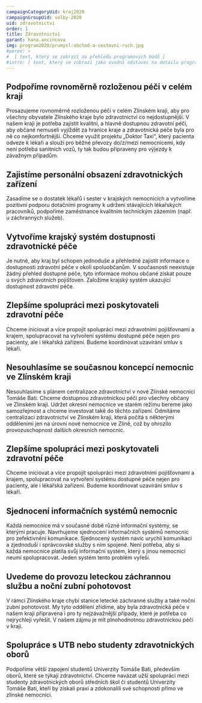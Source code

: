```yaml
---
campaignCategoryUid: kraj2020
campaignGroupUid: volby-2020
uid: zdravotnictvi 
order: 1
title: Zdravotnictví
garant: hana.ancincova 
img: program2020/prumysl-obchod-a-cestovni-ruch.jpg
#perex: >
#  [ text, který se zobrazí na přehledu programových bodů ]
#intro: [ text, který se zobrazí jako úvodní odstavec na detailu programového bodu ]
---
```

## Podpoříme rovnoměrně rozloženou péči v celém kraji
Prosazujeme rovnoměrně rozloženou péči v celém Zlínském kraji, aby pro všechny obyvatele Zlínského kraje bylo zdravotnictví co nejdostupnější. V našem kraji je potřeba zajistit kvalitní, a hlavně dostupnou zdravotní péči, aby občané nemuseli vyjíždět za hranice kraje a zdravotnická péče byla pro ně co nejkomfortnější. Chceme využít projektu „Doktor Taxi“, který pacienta odveze k lékaři a slouží pro běžné převozy do/z/mezi nemocnicemi, kdy není potřeba sanitních vozů, ty tak budou připraveny pro výjezdy k závažným případům.

## Zajistíme personální obsazení zdravotnických zařízení
Zasadíme se o dostatek lékařů i sester v krajských nemocnicích a vytvoříme pozitivní podporu dotačními programy k udržení stávajících lékařských pracovníků, podpoříme zaměstnance kvalitním technickým zázemím (např. u záchranných služeb).

## Vytvoříme krajský systém dostupnosti zdravotnické péče 
Je nutné, aby kraj byl schopen jednoduše a přehledně zajistit informace o dostupnosti zdravotní péče v okolí spoluobčanům. V současnosti neexistuje žádný přehled dostupné péče, tyto informace mohou občané získat pouze u svých zdravotních pojišťoven. Založíme krajský systém ukazující dostupnost zdravotní péče.

## Zlepšíme spolupráci mezi poskytovateli zdravotní péče
Chceme iniciovat a více propojit spolupráci mezi zdravotními pojišťovnami a krajem, spolupracovat na vytvoření systému dostupné péče nejen pro pacienty, ale i lékařská zařízení. Budeme koordinovat uzavírání smluv s lékaři.

## Nesouhlasíme se současnou koncepcí nemocnic ve Zlínském kraji
Nesouhlasíme s plánem centralizace zdravotnictví v nové Zlínské nemocnici Tomáše Bati. Chceme dostupnou zdravotnickou péči pro všechny občany ve Zlínském kraji. Udržet okresní nemocnice ve starém režimu bereme jako samozřejmost a chceme investovat také do těchto zařízení. Odmítáme centralizaci zdravotnictví ve Zlínském kraji, která počítá s některými odděleními jen na úrovni nové nemocnice ve Zlíně, což by ohrozilo provozuschopnost dalších okresních nemocnic. 

## Zlepšíme spolupráci mezi poskytovateli zdravotní péče
Chceme iniciovat a více propojit spolupráci mezi zdravotními pojišťovnami a krajem, spolupracovat na vytvoření systému dostupné péče nejen pro pacienty, ale i lékařská zařízení. Budeme koordinovat uzavírání smluv s lékaři.

## Sjednocení informačních systémů nemocnic
Každá nemocnice má v současné době různé informační systémy, se kterými pracuje. Navrhujeme sjednocení informačních systémů nemocnic pro zefektivnění komunikace. Sjednocený systém navíc urychlí komunikaci a zjednoduší i správcovské služby s ním spojené. Není potřeba, aby si každá nemocnice platila svůj informační systém, který s jinou nemocnicí neumí spolupracovat. Jeden systém tento problém vyřeší. 

## Uvedeme do provozu leteckou záchrannou službu a noční zubní pohotovost
V rámci Zlínského kraje chybí stanice letecké záchranné služby a také noční zubní pohotovost. My tyto oddělení zřídíme, aby byla zdravotnická péče v našem kraji připravena i pro ty nejzávažnější případy, které je potřeba co nejrychleji vyřešit.
V našem zájmu je mít plnohodnotnou zdravotnickou péči v kraji. 

## Spolupráce s UTB nebo studenty zdravotnických oborů
Podpoříme větší zapojení studentů Univerzity Tomáše Bati, především oborů, které se týkají zdravotnictví. Chceme navázat užší spolupráci mezi studenty zdravotnických oborů středních škol či studentů Univerzity Tomáše Bati, kteří by získali praxi a zdokonalili své schopnosti přímo ve zlínské nemocnici. 
